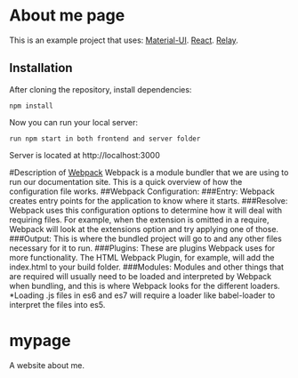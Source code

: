 # About me page

This is an example project that uses:
  [Material-UI](http://callemall.github.io/material-ui/).
  [React](https://facebook.github.io/react/).
  [Relay](https://facebook.github.io/relay/).

## Installation
After cloning the repository, install dependencies:
```
npm install
```

Now you can run your local server:
```
run npm start in both frontend and server folder
```

Server is located at http://localhost:3000

#Description of [Webpack](http://webpack.github.io/docs/)
Webpack is a module bundler that we are using to run our documentation site. This is a quick overview of how the configuration file works.
##Webpack Configuration:
###Entry:
Webpack creates entry points for the application to know where it starts.
###Resolve:
Webpack uses this configuration options to determine how it will deal with requiring files. For example, when the extension is omitted in a require, Webpack will look at the extensions option and try applying one of those.
###Output:
This is where the bundled project will go to and any other files necessary for it to run.
###Plugins:
These are plugins Webpack uses for more functionality. The HTML Webpack Plugin, for example, will add the index.html to your build folder.
###Modules:
Modules and other things that are required will usually need to be loaded and interpreted by Webpack when bundling, and this is where Webpack looks for the different loaders.
*Loading .js files in es6 and es7 will require a loader like babel-loader to interpret the files into es5.
# mypage
A website about me.
